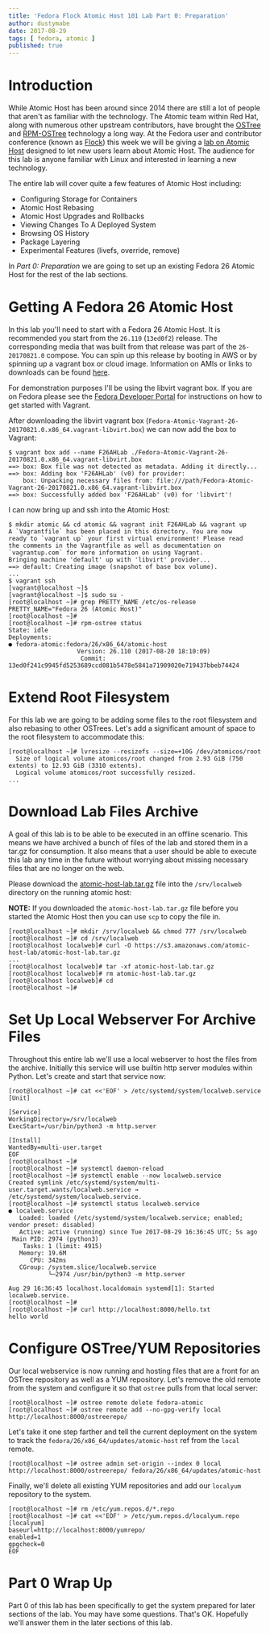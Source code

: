 ```yaml
---
title: 'Fedora Flock Atomic Host 101 Lab Part 0: Preparation'
author: dustymabe
date: 2017-08-29
tags: [ fedora, atomic ]
published: true
---
```


# Introduction

While Atomic Host has been around since 2014 there are still a lot of
people that aren't as familiar with the technology. The Atomic team
within Red Hat, along with numerous other upstream contributors, have
brought the [OSTree](https://ostree.readthedocs.io/en/latest/manual/introduction/)
and [RPM-OSTree](https://rpm-ostree.readthedocs.io/en/latest/)
technology a long way. At the Fedora user and contributor conference (known as 
[Flock](https://flocktofedora.org/)) this week we will be
giving a [lab on Atomic Host](https://flock2017.sched.com/event/Bm97/atomic-host-101)
designed to let new users learn about
Atomic Host. The audience for this lab is anyone familiar with Linux
and interested in learning a new technology.

The entire lab will cover quite a few features of Atomic Host
including:

- Configuring Storage for Containers
- Atomic Host Rebasing 
- Atomic Host Upgrades and Rollbacks
- Viewing Changes To A Deployed System
- Browsing OS History
- Package Layering
- Experimental Features (livefs, override, remove)

In *Part 0: Preparation* we are going to set up an existing Fedora 26
Atomic Host for the rest of the lab sections.


# Getting A Fedora 26 Atomic Host

In this lab you'll need to start with a Fedora 26 Atomic Host. It is
recommended you start from the `26.110` (`13ed0f2`) release. The
corresponding media that was built from that release was part of
the `26-20170821.0` compose. You can spin up this release by booting 
in AWS or by spinning up a vagrant box or cloud image. Information on
AMIs or links to downloads can be found [here](/2017-08-29/imageinfo.txt).

For demonstration purposes I'll be using the libvirt vagrant box. If
you are on Fedora please see the [Fedora Developer Portal](https://developer.fedoraproject.org/tools/vagrant/about.html)
for instructions on how to get started with Vagrant.

After downloading the libvirt vagrant box
(`Fedora-Atomic-Vagrant-26-20170821.0.x86_64.vagrant-libvirt.box`)
we can now add the box to Vagrant: 

```nohighlight
$ vagrant box add --name F26AHLab ./Fedora-Atomic-Vagrant-26-20170821.0.x86_64.vagrant-libvirt.box
==> box: Box file was not detected as metadata. Adding it directly...
==> box: Adding box 'F26AHLab' (v0) for provider:
    box: Unpacking necessary files from: file:///path/Fedora-Atomic-Vagrant-26-20170821.0.x86_64.vagrant-libvirt.box
==> box: Successfully added box 'F26AHLab' (v0) for 'libvirt'!
```

I can now bring up and ssh into the Atomic Host:

```nohighlight
$ mkdir atomic && cd atomic && vagrant init F26AHLab && vagrant up
A `Vagrantfile` has been placed in this directory. You are now
ready to `vagrant up` your first virtual environment! Please read
the comments in the Vagrantfile as well as documentation on
`vagrantup.com` for more information on using Vagrant.
Bringing machine 'default' up with 'libvirt' provider...
==> default: Creating image (snapshot of base box volume).
...
$ vagrant ssh
[vagrant@localhost ~]$
[vagrant@localhost ~]$ sudo su -
[root@localhost ~]# grep PRETTY_NAME /etc/os-release
PRETTY_NAME="Fedora 26 (Atomic Host)"
[root@localhost ~]#
[root@localhost ~]# rpm-ostree status
State: idle
Deployments:
● fedora-atomic:fedora/26/x86_64/atomic-host
                   Version: 26.110 (2017-08-20 18:10:09)
                    Commit: 13ed0f241c9945fd5253689ccd081b5478e5841a71909020e719437bbeb74424
```


# Extend Root Filesystem

For this lab we are going to be adding some files to the root
filesystem and also rebasing to other OSTrees. Let's add a significant
amount of space to the root filesystem to accommodate this:

```nohighlight
[root@localhost ~]# lvresize --resizefs --size=+10G /dev/atomicos/root
  Size of logical volume atomicos/root changed from 2.93 GiB (750 extents) to 12.93 GiB (3310 extents).
  Logical volume atomicos/root successfully resized.
...
``` 

# Download Lab Files Archive

A goal of this lab is to be able to be executed in an offline
scenario. This means we have archived a bunch of files of the lab
and stored them in a tar.gz for consumption. It also means that a
user should be able to execute this lab any time in the future without
worrying about missing necessary files that are no longer on the web.

Please download the [atomic-host-lab.tar.gz](https://s3.amazonaws.com/atomic-host-lab/atomic-host-lab.tar.gz)
file into the `/srv/localweb` directory on the running atomic host:

**NOTE:** If you downloaded the `atomic-host-lab.tar.gz` file before
          you started the Atomic Host then you can use `scp` to copy
          the file in.

```nohighlight
[root@localhost ~]# mkdir /srv/localweb && chmod 777 /srv/localweb
[root@localhost ~]# cd /srv/localweb
[root@localhost localweb]# curl -O https://s3.amazonaws.com/atomic-host-lab/atomic-host-lab.tar.gz
...
[root@localhost localweb]# tar -xf atomic-host-lab.tar.gz
[root@localhost localweb]# rm atomic-host-lab.tar.gz
[root@localhost localweb]# cd
[root@localhost ~]#
```

# Set Up Local Webserver For Archive Files

Throughout this entire lab we'll use a local webserver to host
the files from the archive. Initially this service will use builtin
http server modules within Python. Let's create and start that
service now:


```nohighlight
[root@localhost ~]# cat <<'EOF' > /etc/systemd/system/localweb.service
[Unit]

[Service]
WorkingDirectory=/srv/localweb
ExecStart=/usr/bin/python3 -m http.server

[Install]
WantedBy=multi-user.target
EOF
[root@localhost ~]#
[root@localhost ~]# systemctl daemon-reload
[root@localhost ~]# systemctl enable --now localweb.service
Created symlink /etc/systemd/system/multi-user.target.wants/localweb.service → /etc/systemd/system/localweb.service.
[root@localhost ~]# systemctl status localweb.service
● localweb.service
   Loaded: loaded (/etc/systemd/system/localweb.service; enabled; vendor preset: disabled)
   Active: active (running) since Tue 2017-08-29 16:36:45 UTC; 5s ago
 Main PID: 2974 (python3)
    Tasks: 1 (limit: 4915)
   Memory: 19.6M
      CPU: 342ms
   CGroup: /system.slice/localweb.service
           └─2974 /usr/bin/python3 -m http.server

Aug 29 16:36:45 localhost.localdomain systemd[1]: Started localweb.service.
[root@localhost ~]#
[root@localhost ~]# curl http://localhost:8000/hello.txt
hello world
```


# Configure OSTree/YUM Repositories

Our local webservice is now running and hosting files that
are a front for an OSTree repository as well as a YUM repository.
Let's remove the old remote from the system and configure it so
that `ostree` pulls from that local server:


```nohighlight
[root@localhost ~]# ostree remote delete fedora-atomic
[root@localhost ~]# ostree remote add --no-gpg-verify local http://localhost:8000/ostreerepo/
```

Let's take it one step farther and tell the current deployment
on the system to track the `fedora/26/x86_64/updates/atomic-host` 
ref from the `local` remote.

```nohighlight
[root@localhost ~]# ostree admin set-origin --index 0 local http://localhost:8000/ostreerepo/ fedora/26/x86_64/updates/atomic-host
```

Finally, we'll delete all existing YUM repositories and add our
`localyum` repository to the system.

```nohighlight
[root@localhost ~]# rm /etc/yum.repos.d/*.repo
[root@localhost ~]# cat <<'EOF' > /etc/yum.repos.d/localyum.repo
[localyum]
baseurl=http://localhost:8000/yumrepo/
enabled=1
gpgcheck=0
EOF
```

# Part 0 Wrap Up

Part 0 of this lab has been specifically to get the system prepared
for later sections of the lab. You may have some questions. That's OK.
Hopefully we'll answer them in the later sections of this lab.
